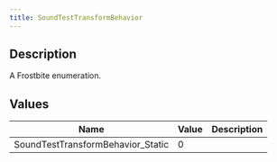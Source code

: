 ```yaml
---
title: SoundTestTransformBehavior
---
```

## Description

A Frostbite enumeration.

## Values

| Name                               | Value | Description |
| ---------------------------------- | ----- | ----------- |
| SoundTestTransformBehavior\_Static | 0     |             |
